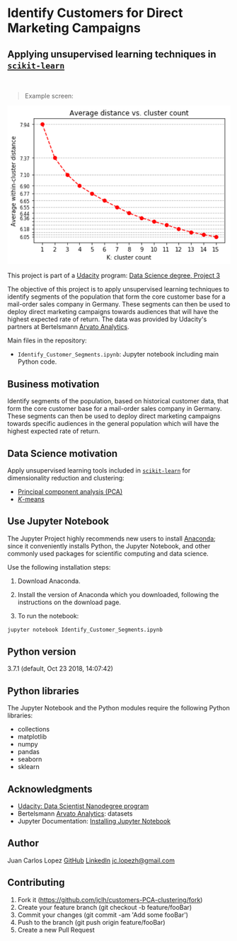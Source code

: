 # Identify Customers for Direct Marketing Campaigns

## Applying unsupervised learning techniques in [`scikit-learn`](https://scikit-learn.org/stable/)
<br />

> Example screen:

<p align="center">
  <img src="clusters-count.png" width="512" alt="screen-shot" />
</p>

This project is part of a [Udacity](https://www.udacity.com/) program: [Data Science degree, Project 3](https://github.com/udacity/DSND_Term1)

The objective of this project is to apply unsupervised learning techniques to identify segments of the population that form the core customer base for a mail-order sales company in Germany. These segments can then be used to deploy direct marketing campaigns towards audiences that will have the highest expected rate of return. The data was provided by Udacity's partners at Bertelsmann [Arvato Analytics](https://www.arvato.com/in-en/about.html).

Main files in the repository:

- `Identify_Customer_Segments.ipynb`: Jupyter notebook including main Python code.


## Business motivation

Identify segments of the population, based on historical customer data, that form the core customer base for a mail-order sales company in Germany. These segments can then be used to deploy direct marketing campaigns towards specific audiences in the general population which will have the highest expected rate of return.


## Data Science motivation

Apply unsupervised learning tools included in [`scikit-learn`](https://scikit-learn.org/stable/) for dimensionality reduction and clustering:
- [Principal component analysis (PCA)](https://scikit-learn.org/stable/modules/decomposition.html#decompositions)
- [$K$-means](https://scikit-learn.org/stable/modules/clustering.html#k-means)


## Use Jupyter Notebook

The Jupyter Project highly recommends new users to install [Anaconda](https://www.anaconda.com/distribution/); since it conveniently installs Python, the Jupyter Notebook, and other commonly used packages for scientific computing and data science.

Use the following installation steps:

1. Download Anaconda.

2. Install the version of Anaconda which you downloaded, following the instructions on the download page.

3. To run the notebook:

```bash
jupyter notebook Identify_Customer_Segments.ipynb
```


## Python version

3.7.1 (default, Oct 23 2018, 14:07:42) 


## Python libraries

The Jupyter Notebook and the Python modules require the following Python libraries:

- collections
- matplotlib
- numpy
- pandas
- seaborn
- sklearn


## Acknowledgments

- [Udacity: Data Scientist Nanodegree program](https://www.udacity.com/course/data-scientist-nanodegree--nd025)
- Bertelsmann [Arvato Analytics](https://www.arvato.com/in-en/about.html): datasets
- Jupyter Documentation: [Installing Jupyter Notebook](https://jupyter.readthedocs.io/en/latest/install.html)


## Author

Juan Carlos Lopez
[GitHub](https://github.com/jclh/)
[LinkedIn](https://www.linkedin.com/in/jclopezh/)
jc.lopezh@gmail.com


## Contributing

1. Fork it (https://github.com/jclh/customers-PCA-clustering/fork)
2. Create your feature branch (git checkout -b feature/fooBar)
3. Commit your changes (git commit -am 'Add some fooBar')
4. Push to the branch (git push origin feature/fooBar)
5. Create a new Pull Request




























